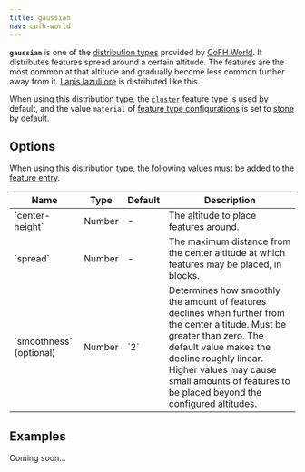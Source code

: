 ```yaml
---
title: gaussian
nav: cofh-world
---
```


**`gaussian`** is one of the [distribution
types](/docs/cofh-world/world-generator-configuration/distribution-types/)
provided by [CoFH World](/docs/cofh-world/). It distributes features spread
around a certain altitude. The features are the most common at that altitude and
gradually become less common further away from it. [Lapis lazuli
ore](https://minecraft.gamepedia.com/Lapis_Lazuli_Ore) is distributed like this.

When using this distribution type, the
[`cluster`](/docs/cofh-world/world-generator-configuration/feature-types/cluster/)
feature type is used by default, and the value `material` of [feature type
configurations](/docs/cofh-world/world-generator-configuration/feature-format/#feature-type-configuration)
is set to [stone](https://minecraft.gamepedia.com/Stone) by default.


Options
-------

When using this distribution type, the following values must be added to the
[feature
entry](/docs/cofh-world/world-generator-configuration/feature-format/#features).

<div class="uk-overflow-container">
    <table class="uk-table uk-table-striped uk-text-small">
        <thead>
            <tr>
                <th>Name</th>
                <th>Type</th>
                <th>Default</th>
                <th>Description</th>
            </tr>
        </thead>
        <tbody>
            <tr>
                <td markdown="span">`center-height`</td>
                <td markdown="span">Number</td>
                <td markdown="span">-</td>
                <td markdown="span">
                    The altitude to place features around.
                </td>
            </tr>
            <tr>
                <td markdown="span">`spread`</td>
                <td markdown="span">Number</td>
                <td markdown="span">-</td>
                <td markdown="span">
                    The maximum distance from the center altitude at which
                    features may be placed, in blocks.
                </td>
            </tr>
            <tr>
                <td markdown="span">`smoothness` (optional)</td>
                <td markdown="span">Number</td>
                <td markdown="span">`2`</td>
                <td markdown="span">
                    Determines how smoothly the amount of features declines when
                    further from the center altitude. Must be greater than zero.
                    The default value makes the decline roughly linear. Higher
                    values may cause small amounts of features to be placed
                    beyond the configured altitudes.
                </td>
            </tr>
        </tbody>
    </table>
</div>


Examples
--------

Coming soon...
